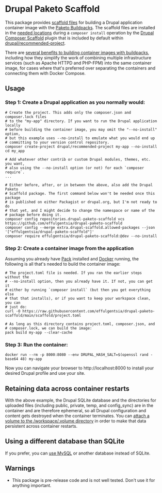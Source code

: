 # Drupal Paketo Scaffold
This package provides [scaffold files](scaffold/) for building a Drupal application container image with the [Paketo Buildpacks](https://paketo.io/). The scaffold files are installed in the [needed locations](composer.json#L14-L17) during a `composer install` operation by the [Drupal Composer Scaffold](https://github.com/drupal/core-composer-scaffold) plugin that is included by default within [drupal/recommended-project](https://github.com/drupal/recommended-project).

There are [several benefits to building container images with buildpacks](https://tanzu.vmware.com/developer/blog/understanding-the-differences-between-dockerfile-and-cloud-native-buildpacks/), including how they simplify the work of combining multiple infrastructure services (such as Apache HTTPD and PHP-FPM) into the same container image, for cases where that's preferred over separating the containers and connecting them with Docker Compose.

## Usage

### Step 1: Create a Drupal application as you normally would:
```
# Create the project. This adds only the composer.json and composer.lock files
# to the "my-app" directory. If you want to run the Drupal application locally
# before building the container image, you may omit the "--no-install" option,
# but this example uses --no-install to emulate what you would end up
# committing to your version control repository.
composer create-project drupal/recommended-project my-app --no-install
cd my_app

# Add whatever other contrib or custom Drupal modules, themes, etc. you want,
# also using the --no-install option (or not) for each `composer require`.
...

# Either before, after, or in between the above, also add the Drupal Paketo
# Scaffold package. The first command below won't be needed once this package
# is published on either Packagist or drupal.org, but I'm not ready to do
# that yet, and I might decide to change the namespace or name of the
# package before doing it.
composer config repositories.drupal-paketo-scaffold vcs https://github.com/effulgentsia/drupal-paketo-scaffold
composer config --merge extra.drupal-scaffold.allowed-packages --json '["effulgentsia/drupal-paketo-scaffold"]'
composer require effulgentsia/drupal-paketo-scaffold:@dev --no-install
```

### Step 2: Create a container image from the application
Assuming you already have [Pack](https://buildpacks.io/docs/tools/pack/) installed and [Docker](https://www.docker.com/) running, the following is all that's needed to build the container image:
```
# The project.toml file is needed. If you ran the earlier steps without the
# --no-install option, then you already have it. If not, you can get it
# either by running `composer install` (but then you get everything else
# that that installs), or if you want to keep your workspace clean, you can
# just do:
curl -O https://raw.githubusercontent.com/effulgentsia/drupal-paketo-scaffold/main/scaffold/project.toml

# As long as this directory contains project.toml, composer.json, and
# composer.lock, we can build the image:
pack build my-app --clear-cache
```

### Step 3: Run the container:
```
docker run --rm -p 8000:8080 --env DRUPAL_HASH_SALT=$(openssl rand -base64 48) my-app
```

Now you can navigate your browser to http://localhost:8000 to install your desired Drupal profile and use your site.

## Retaining data across container restarts
With the above example, the Drupal SQLite database and the directories for uploaded files (including public, private, temp, and config_sync) are in the container and are therefore ephemeral, so all Drupal configuration and content gets destroyed when the container terminates. You can [attach a volume to the /workspace/.volume directory](examples/2-attach-volume) in order to make that data persistent across container restarts.

## Using a different database than SQLite
If you prefer, you can [use MySQL](examples/3-mysql) or another database instead of SQLite.

## Warnings
- This package is pre-release code and is not well tested. Don't use it for anything important.
